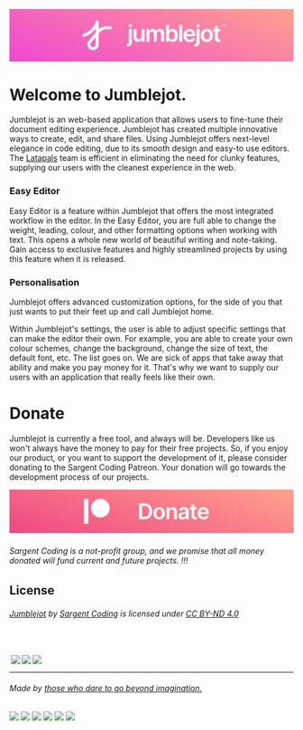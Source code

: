<div align="center">
  
[<img src="/assets/AltRevThin.png">](https://jumblejot.glitch.me/) 
  
<div align="left">
  
# Welcome to Jumblejot.
Jumblejot is an web-based application that allows users to fine-tune their document editing experience. Jumblejot has created multiple innovative ways to create, edit, and share files. Using Jumblejot offers next-level elegance in code editing, due to its smooth design and easy-to use editors. The [Latapals](https://saco.dev) team is efficient in eliminating the need for clunky features, supplying our users with the cleanest experience in the web. 
### Easy Editor
Easy Editor is a feature within Jumblejot that offers the most integrated workflow in the editor. In the Easy Editor, you are full able to change the weight, leading, colour, and other formatting options when working with text. This opens a whole new world of beautiful writing and note-taking. Gain access to exclusive features and highly streamlined projects by using this feature when it is released. 
### Personalisation
Jumblejot offers advanced customization options, for the side of you that just wants to put their feet up and call Jumblejot home.

Within Jumblejot's settings, the user is able to adjust specific settings that can make the editor their own. For example, you are able to create your own colour schemes, change the background, change the size of text, the default font, etc. The list goes on. We are sick of apps that take away that ability and make you pay money for it. That's why we want to supply our users with an application that really feels like their own.

<!-- Patreon -->
# Donate

Jumblejot is currently a free tool, and always will be. Developers like us won't always have the money to pay for their free projects. So, if you enjoy our product, or you want to support the development of it, please consider donating to the Sargent Coding Patreon. Your donation will go towards the development process of our projects.

<!-- Patreon Link -->
[<img src="assets/Donate.png" width="700"/>](https://www.patreon.com/saco)

###### Sargent Coding is a not-profit group, and we promise that all money donated will fund current and future projects. !!!

## License

###### <p xmlns:cc="http://creativecommons.org/ns#" xmlns:dct="http://purl.org/dc/terms/"><a property="dct:title" rel="cc:attributionURL" href="https://github.com/sargent-coding/jumblejot">Jumblejot</a> by <a rel="cc:attributionURL dct:creator" property="cc:attributionName" href="https://saco.ml">Sargent Coding</a> is licensed under <a href="http://creativecommons.org/licenses/by-nd/4.0/?ref=chooser-v1" target="_blank" rel="license noopener noreferrer" style="display:inline-block;">CC BY-ND 4.0
  
<img style="height:22px!important;margin-left:3px;vertical-align:text-bottom;" src="https://mirrors.creativecommons.org/presskit/icons/cc.svg?ref=chooser-v1"><img style="height:22px!important;margin-left:3px;vertical-align:text-bottom;" src="https://mirrors.creativecommons.org/presskit/icons/by.svg?ref=chooser-v1"><img style="height:22px!important;margin-left:3px;vertical-align:text-bottom;" src="https://mirrors.creativecommons.org/presskit/icons/nd.svg?ref=chooser-v1"></a></p>
 
---

<!-- Footer, think we should expand? -->

###### Made by [those who dare to go beyond imagination.](https://github.com/sargent-coding)

[<img src="https://avatars.githubusercontent.com/u/65425469?s=96&v=4" width="50"/>][aetinx]
[<img src="https://avatars.githubusercontent.com/u/11898833?s=96&v=4" width="50"/>][curl]
[<img src="https://avatars.githubusercontent.com/u/80423931?s=96&v=4" width="50"/>][riso]
[<img src="https://avatars.githubusercontent.com/u/82408028?s=96&v=4" width="50"/>][lim]
[<img src="https://avatars.githubusercontent.com/u/79392954?s=96&v=4" width="50"/>][willy]
[<img src="https://avatars.githubusercontent.com/u/73548455?s=96&v=4" width="50"/>][ejaz]


<!-- funny github links -->

[aetinx]: https://github.com/aetinx
[curl]: https://github.com/curlpipe
[riso]: https://github.com/risograph
[lim]: https://github.com/luminslo
[willy]: https://github.com/wulliy
[ejaz]: https://github.com/ejaz4
